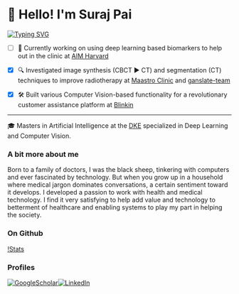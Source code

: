 # :wave: Hello! I'm Suraj Pai
[![Typing SVG](https://readme-typing-svg.herokuapp.com?color=%231C97B3&lines=Research+Scholar+at+AIM;PhD+Candidate+at+UM)](https://git.io/typing-svg)

- [ ] :microscope: Currently working on using deep learning based biomarkers to help out in the clinic at [AIM Harvard](https://github.com/AIM-Harvard)

- [x] :mag:	Investigated image synthesis (CBCT :arrow_forward: CT) and segmentation (CT) techniques to improve radiotherapy at [Maastro Clinic](https://github.com/Maastro-CDS-Imaging-Group) and [ganslate-team](https://github.com/ganslate-team)

- [x] :hammer_and_wrench:	Built various Computer Vision-based functionality for a revolutionary customer assistance platform at [Blinkin](https://blinkin.io/)

---
:mortar_board: Masters in Artificial Intelligence at the [DKE](https://www.maastrichtuniversity.nl/research/department-data-science-and-knowledge-engineering-dke) specialized in Deep Learning and Computer Vision. 

### A bit more about me
Born to a family of doctors, I was the black sheep, tinkering with computers and ever fascinated by technology. But when you grow up in a household where medical jargon dominates conversations, a certain sentiment toward it develops. I developed a passion to work with health and medical technology. I find it very satisfying to help add value and technology to betterment of healthcare and enabling systems to play my part in helping the society.

### On Github
[!Stats](https://github-readme-stats-sigma-five.vercel.app/api?username=surajpaib&show_icons=true&hide_border=true&count_private=true&include_all_commits=true&hide=stars)



### Profiles
[1]: https://scholar.google.com/citations?user=hjAW7t0AAAAJ&hl=en
[2]: https://www.linkedin.com/in/surajpaib/

[![GoogleScholar](https://img.icons8.com/color/48/000000/google-scholar--v3.png)][1][![LinkedIn](https://img.icons8.com/color/48/000000/linkedin.png)][2]

